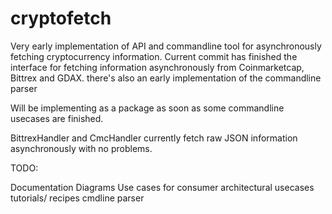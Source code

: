 # cryptofetch

Very early implementation of API and commandline tool for asynchronously fetching cryptocurrency information.
Current commit has finished the interface for fetching information asynchronously from Coinmarketcap, Bittrex and GDAX. there's also an early implementation of the commandline parser

Will be implementing as a package as soon as some commandline usecases are finished.


BittrexHandler and CmcHandler currently fetch raw JSON information asynchronously with no problems.



TODO:

Documentation
Diagrams
Use cases for consumer
architectural usecases
tutorials/ recipes
cmdline parser
